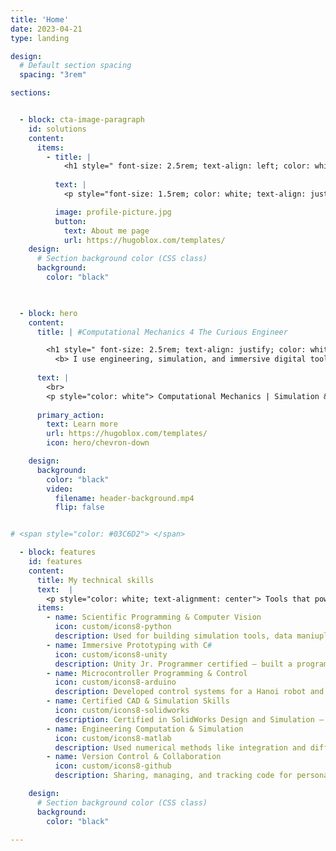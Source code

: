 ```yaml
---
title: 'Home'
date: 2023-04-21
type: landing

design:
  # Default section spacing
  spacing: "3rem"

sections:


  - block: cta-image-paragraph
    id: solutions
    content:
      items:
        - title: |
            <h1 style=" font-size: 2.5rem; text-align: left; color: white"> Innovation begins with <span style="color: #03C6D2"> curiosity </span> </h1> 
         
          text: |
            <p style="font-size: 1.5rem; color: white; text-align: justify"> I am Daniel Ospina Pajoy — a creative engineer passionate about merging physical systems with digital intelligence. I believe in the power of continuous learning and in the role of engineers as change-makers in today’s fast-paced technological landscape. By focusing on innovation, research, and emerging tools, I aim to create transformative impact. </p>

          image: profile-picture.jpg
          button:
            text: About me page
            url: https://hugoblox.com/templates/
    design:
      # Section background color (CSS class)
      background:
        color: "black"
        


  - block: hero
    content:
      title: | #Computational Mechanics 4 The Curious Engineer

        <h1 style=" font-size: 2.5rem; text-align: justify; color: white">
          <b> I use engineering, simulation, and immersive digital tools to build <span style="color: #03C6D2">meaningful solutions</span> that bring ideas to life through tech. </b> </h1> 
        
      text: |
        <br>
        <p style="color: white"> Computational Mechanics | Simulation & Digital Twins | Automation | AI/ML Explorer | Python & Unity Developer </p>
      
      primary_action:
        text: Learn more
        url: https://hugoblox.com/templates/
        icon: hero/chevron-down

    design:
      background:
        color: "black"
        video:
          filename: header-background.mp4
          flip: false


# <span style="color: #03C6D2"> </span> 

  - block: features
    id: features
    content:
      title: My technical skills
      text:  |
        <p style="color: white; text-alignment: center"> Tools that power my work — from rapid prototyping to simulation and interactive tech. </p>
      items:
        - name: Scientific Programming & Computer Vision
          icon: custom/icons8-python
          description: Used for building simulation tools, data maniuplation, and training vision models with YOLO and OpenCV.
        - name: Immersive Prototyping with C#
          icon: custom/icons8-unity
          description: Unity Jr. Programmer certified — built a programmable conveyor belt prototype using C# and logic-based control.
        - name: Microcontroller Programming & Control
          icon: custom/icons8-arduino
          description: Developed control systems for a Hanoi robot and mini conveyor belt — connecting code to real-world machines.
        - name: Certified CAD & Simulation Skills
          icon: custom/icons8-solidworks
          description: Certified in SolidWorks Design and Simulation — skilled in 3D modeling and FEA for engineering applications.
        - name: Engineering Computation & Simulation
          icon: custom/icons8-matlab
          description: Used numerical methods like integration and differentiation to solve differential equations and simulate complex engineering problems.
        - name: Version Control & Collaboration
          icon: custom/icons8-github
          description: Sharing, managing, and tracking code for personal and team-based projects.

    design:
      # Section background color (CSS class)
      background:
        color: "black"

---
```

